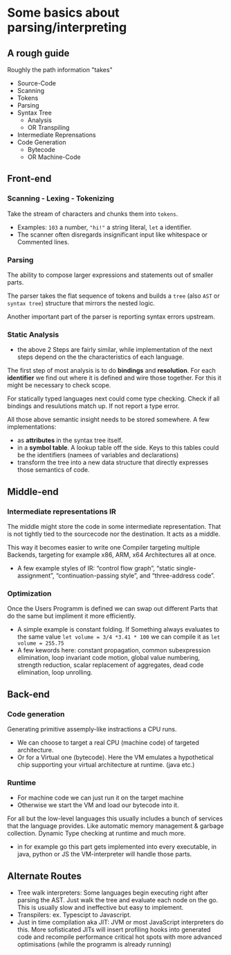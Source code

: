 # Some basics about parsing/interpreting

## A rough guide
Roughly the path information "takes"
- Source-Code
- Scanning
- Tokens
- Parsing
- Syntax Tree
    - Analysis
    - OR Transpiling
- Intermediate Reprensations
- Code Generation
    - Bytecode
    - OR Machine-Code

## Front-end
### Scanning - Lexing - Tokenizing
Take the stream of characters and chunks them into `tokens`.
- Examples: `103` a number, `"hi!"` a string literal, `let` a identifier.
- The scanner often disregards insignificant input like whitespace or Commented lines.

### Parsing
The ability to compose larger expressions and statements out of smaller parts.

The parser takes the flat sequence of tokens and builds a `tree` (also `AST` or `syntax tree`) structure that mirrors the nested logic.

Another important part of the parser is reporting syntax errors upstream.

### Static Analysis
- the above 2 Steps are fairly similar, while implementation of the next steps depend on the the characteristics of each language.

The first step of most analysis is to do **bindings** and **resolution**.
For each **identifier** we find out where it is defined and wire those together. For this it might be necessary to check scope.

For statically typed languages next could come type checking. Check if all bindings and resulutions match up. If not report a type error.

All those above semantic insight needs to be stored somewhere. A few implementations:
- as **attributes** in the syntax tree itself.
- in a **symbol table**. A lookup table off the side. Keys to this tables could be the identifiers (namees of variables and declarations)
- transform the tree into a new data structure that directly expresses those semantics of code.

## Middle-end
### Intermediate representations IR
The middle might store the code in some intermediate representation. That is not tightly tied to the sourcecode nor the destination. It acts as a middle.

This way it becomes easier to write one Compiler targeting multiple Backends, targeting for example x86, ARM, x64 Architectures all at once.

- A few example styles of IR: “control flow graph”, “static single-assignment”, “continuation-passing style”, and “three-address code”.

### Optimization
Once the Users Programm is defined we can swap out different Parts that do the same but impliment it more efficiently.

- A simple example is constant folding. If Something always evaluates to the same value `let volume = 3/4 *3.41 * 100` we can compile it as `let volume = 255.75`
- A few kewords here: constant propagation, common subexpression elimination, loop invariant code motion, global value numbering, strength reduction, scalar replacement of aggregates, dead code elimination, loop unrolling.

## Back-end

### Code generation
Generating primitive assemply-like instractions a CPU runs.
- We can choose to target a real CPU (machine code) of targeted architecture.
- Or for a Virtual one (bytecode). Here the VM emulates a hypothetical chip supporting your virtual architecture at runtime. (java etc.)

### Runtime
- For machine code we can just run it on the target machine
- Otherwise we start the VM and load our bytecode into it.

For all but the low-level languages this usually includes a bunch of services that the language provides. Like automatic memory management & garbage collection. Dynamic Type checking at runtime and much more.
- in for example go this part gets implemented into every executable, in java, python or JS the VM-interpreter will handle those parts.

## Alternate Routes
- Tree walk interpreters: Some languages begin executing right after parsing the AST. Just walk the tree and evaluate each node on the go. This is usually slow and ineffective but easy to implement.
- Transpilers: ex. Typescipt to Javascript.
- Just in time compilation aka JIT: JVM or most JavaScript interpreters do this. More sofisticated JITs will insert profiling hooks into generated code and recompile performance critical hot spots with more advanced optimisations (while the programm is already running)


